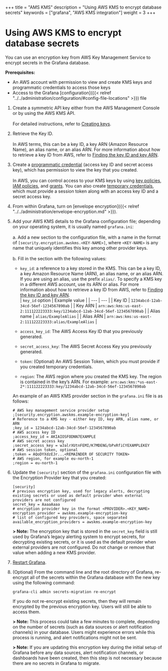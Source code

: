 +++
title = "AMS KMS"
description = "Using AWS KMS to encrypt database secrets"
keywords = ["grafana", "AWS KMS integration"]
weight = 3
+++

# Using AWS KMS to encrypt database secrets

You can use an encryption key from AWS Key Management Service to encrypt secrets in the Grafana database.

**Prerequisites:**

- An AWS account with permission to view and create KMS keys and programmatic credentials to access those keys
- Access to the Grafana [configuration]({{< relref "../../administration/configuration/#config-file-locations" >}}) file

1. Create a symmetric API key either from the AWS Management Console or by using the AWS KMS API.
   <br><br>For detailed instructions, refer to [Creating keys](https://docs.aws.amazon.com/kms/latest/developerguide/create-keys.html).

2. Retrieve the Key ID.
   <br><br>In AWS terms, this can be a key ID, a key ARN (Amazon Resource Name), an alias name, or an alias ARN. For more information about how to retrieve a key ID from AWS, refer to [Finding the key ID and key ARN](https://docs.aws.amazon.com/kms/latest/developerguide/find-cmk-id-arn.html).

3. Create a [programmatic credential](https://docs.aws.amazon.com/general/latest/gr/aws-sec-cred-types.html#access-keys-and-secret-access-keys) (access key ID and secret access key), which has permission to view the key that you created.
   <br><br>In AWS, you can control access to your KMS keys by using [key policies](https://docs.aws.amazon.com/kms/latest/developerguide/key-policies.html), [IAM policies](https://docs.aws.amazon.com/kms/latest/developerguide/iam-policies.html), and [grants](https://docs.aws.amazon.com/kms/latest/developerguide/grants.html). You can also create [temporary credentials](https://docs.aws.amazon.com/IAM/latest/UserGuide/id_credentials_temp_use-resources.html), which must provide a session token along with an access key ID and a secret access key.

4. From within Grafana, turn on [envelope encryption]({{< relref "../../administration/envelope-encryption.md" >}}).
5. Add your AWS KMS details to the Grafana configuration file; depending on your operating system, it is usually named `grafana.ini`:
   <br><br>a. Add a new section to the configuration file, with a name in the format of `[security.encryption.awskms.<KEY-NAME>]`, where `<KEY-NAME>` is any name that uniquely identifies this key among other provider keys.
   <br><br>b. Fill in the section with the following values:
   <br>

   - `key_id`: a reference to a key stored in the KMS. This can be a key ID, a key Amazon Resource Name (ARN), an alias name, or an alias ARN. If you are using an alias, use the prefix `alias/`. To specify a KMS key in a different AWS account, use its ARN or alias. For more information about how to retrieve a key ID from AWS, refer to [Finding the key ID and key ARN](https://docs.aws.amazon.com/kms/latest/developerguide/find-cmk-id-arn.html).<br>
     | `key_id` option | Example value |
     | --- | --- |
     | Key ID | `1234abcd-12ab-34cd-56ef-1234567890ab` |
     | Key ARN | `arn:aws:kms:us-east-2:111122223333:key/1234abcd-12ab-34cd-56ef-1234567890ab` |
     | Alias name | `alias/ExampleAlias` |
     | Alias ARN | `arn:aws:kms:us-east-2:111122223333:alias/ExampleAlias` |

   - `access_key_id`: The AWS Access Key ID that you previously generated.
   - `secret_access_key`: The AWS Secret Access Key you previously generated.
   - `token`: (Optional) An AWS Session Token, which you must provide if you created temporary credentials.
   - `region`: The AWS region where you created the KMS key. The region is contained in the key’s ARN. For example: `arn:aws:kms:*us-east-2*:111122223333:key/1234abcd-12ab-34cd-56ef-1234567890ab`

   An example of an AWS KMS provider section in the `grafana.ini` file is as follows:

   ```
   # AWS key management service provider setup
   ;[security.encryption.awskms.example-encryption-key]
   # Reference to a KMS key - either key ID, key ARN, alias name, or ARN
   ;key_id = 1234abcd-12ab-34cd-56ef-1234567890ab
   # AWS access key ID
   ;access_key_id = AKIAIOSFODNN7EXAMPLE
   # AWS secret access key
   ;secret_access_key = wJalrXUtnFEMI/K7MDENG/bPxRfiCYEXAMPLEKEY
   # AWS session token, optional
   ;token = AQoDYXdzEJr...<REMAINDER OF SECURITY TOKEN>
   # AWS region, for example eu-north-1
   ;region = eu-north-1
   ```

6. Update the `[security]` section of the `grafana.ini` configuration file with the Encryption Provider key that you created:

   ```
   [security]
   # previous encryption key, used for legacy alerts, decrypting existing secrets or used as default provider when external providers are not configured
   secret_key = AaaaAaaa
   # encryption provider key in the format <PROVIDER>.<KEY_NAME>
   encryption_provider = awskms.example-encryption-key
   # list of configured key providers, space separated
   available_encryption_providers = awskms.example-encryption-key
   ```

   **> Note:** The encryption key that is stored in the `secret_key` field is still used by Grafana’s legacy alerting system to encrypt secrets, for decrypting existing secrets, or it is used as the default provider when external providers are not configured. Do not change or remove that value when adding a new KMS provider.

7. [Restart Grafana](https://grafana.com/docs/grafana/latest/installation/restart-grafana/).

8. (Optional) From the command line and the root directory of Grafana, re-encrypt all of the secrets within the Grafana database with the new key using the following command:

   `grafana-cli admin secrets-migration re-encrypt`

   If you do not re-encrypt existing secrets, then they will remain encrypted by the previous encryption key. Users will still be able to access them.

   **> Note:** This process could take a few minutes to complete, depending on the number of secrets (such as data sources or alert notification channels) in your database. Users might experience errors while this process is running, and alert notifications might not be sent.

   **> Note:** If you are updating this encryption key during the initial setup of Grafana before any data sources, alert notification channels, or dashboards have been created, then this step is not necessary because there are no secrets in Grafana to migrate.

